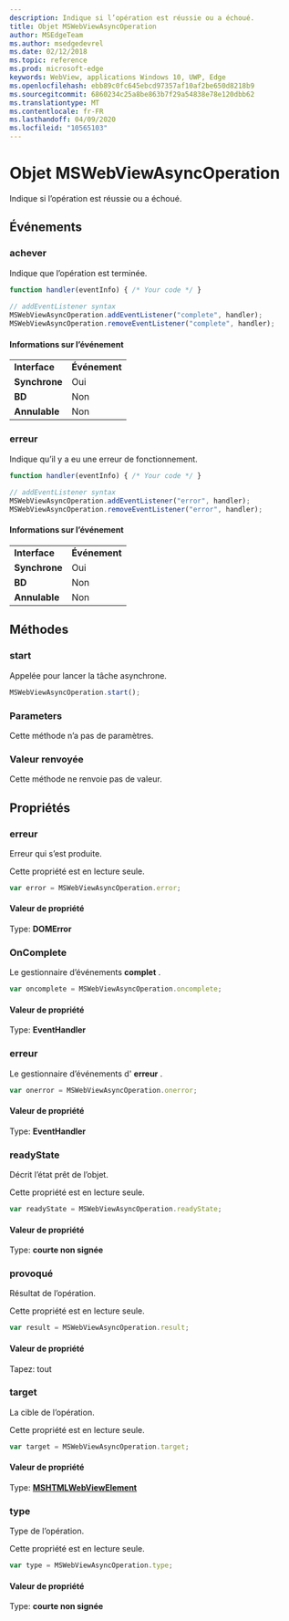 ```yaml
---
description: Indique si l’opération est réussie ou a échoué.
title: Objet MSWebViewAsyncOperation
author: MSEdgeTeam
ms.author: msedgedevrel
ms.date: 02/12/2018
ms.topic: reference
ms.prod: microsoft-edge
keywords: WebView, applications Windows 10, UWP, Edge
ms.openlocfilehash: ebb89c0fc645ebcd97357af10af2be650d8218b9
ms.sourcegitcommit: 6860234c25a8be863b7f29a54838e78e120dbb62
ms.translationtype: MT
ms.contentlocale: fr-FR
ms.lasthandoff: 04/09/2020
ms.locfileid: "10565103"
---
```

# Objet MSWebViewAsyncOperation

Indique si l’opération est réussie ou a échoué. 

## Événements

### achever

Indique que l’opération est terminée. 

```js
function handler(eventInfo) { /* Your code */ }
 
// addEventListener syntax
MSWebViewAsyncOperation.addEventListener("complete", handler);
MSWebViewAsyncOperation.removeEventListener("complete", handler);
```

#### Informations sur l’événement

|            |      |
|------------|------|
|**Interface** | **Événement**
|**Synchrone** |Oui |    
|**BD**     |Non |   
|**Annulable**  |Non |        


### erreur

Indique qu’il y a eu une erreur de fonctionnement.

```js
function handler(eventInfo) { /* Your code */ }
 
// addEventListener syntax
MSWebViewAsyncOperation.addEventListener("error", handler);
MSWebViewAsyncOperation.removeEventListener("error", handler);
```

#### Informations sur l’événement

|            |      |
|------------|------|
|**Interface** | **Événement**
|**Synchrone** |Oui |    
|**BD**     |Non |   
|**Annulable**  |Non |            


## Méthodes

### start

Appelée pour lancer la tâche asynchrone. 

```js
MSWebViewAsyncOperation.start();
```

### Parameters

Cette méthode n’a pas de paramètres.

### Valeur renvoyée

Cette méthode ne renvoie pas de valeur.

## Propriétés

### erreur

Erreur qui s’est produite.

Cette propriété est en lecture seule.

```js
var error = MSWebViewAsyncOperation.error;
```

#### Valeur de propriété
Type: **DOMError**

### OnComplete

Le gestionnaire d’événements **complet** . 

```js
var oncomplete = MSWebViewAsyncOperation.oncomplete;
```

#### Valeur de propriété
Type: **EventHandler**

### erreur

Le gestionnaire d’événements d' **erreur** . 

```js
var onerror = MSWebViewAsyncOperation.onerror;
```

#### Valeur de propriété
Type: **EventHandler**

### readyState

Décrit l’état prêt de l’objet.

Cette propriété est en lecture seule.

```js
var readyState = MSWebViewAsyncOperation.readyState;
```

#### Valeur de propriété
Type: **courte non signée**

### provoqué

Résultat de l’opération.

Cette propriété est en lecture seule.

```js
var result = MSWebViewAsyncOperation.result;
```

#### Valeur de propriété
Tapez: tout

### target

La cible de l’opération. 

Cette propriété est en lecture seule.

```js
var target = MSWebViewAsyncOperation.target;
```

#### Valeur de propriété
Type: [ **MSHTMLWebViewElement**](../webview.md)

### type

Type de l’opération.

Cette propriété est en lecture seule.

```js
var type = MSWebViewAsyncOperation.type;
```

#### Valeur de propriété
Type: **courte non signée**
